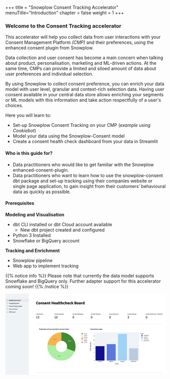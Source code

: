 +++
title = "Snowplow Consent Tracking Accelerator"
menuTitle="Introduction"
chapter = false
weight = 1
+++

### Welcome to the Consent Tracking accelerator

This accelerator will help you collect data from user interactions with your Consent Management Platform _(CMP)_ and their preferences, using the enhanced consent plugin from Snowplow.

Data collection and user consent has become a main concern when talking about product, personalisation, marketing and ML-driven actions. At the same time, CMPs can provide a limited and siloed amount of data about user preferences and individual selection.

By using Snowplow to collect consent preference, you can enrich your data model with user level, granular and context-rich selection data. Having user consent available in your central data store allows enriching your segments or ML models with this information and take action respectfully of a user's choices.

Here you will learn to:

- Set-up Snowplow Consent Tracking on your CMP (_example using Cookiebot_)
- Model your data using the Snowplow-Consent model
- Create a consent health check dashboard from your data in Streamlit

#### Who is this guide for?

- Data practitioners who would like to get familiar with the Snowplow enhanced-consent-plugin.
- Data practitioners who want to learn how to use the snowplow-consent dbt package and set-up tracking using their companies website or single page application, to gain insight from their customers’ behavioural data as quickly as possible.

#### Prerequisites

**Modeling and Visualisation**
- dbt CLI installed or dbt Cloud account available
  - New dbt project created and configured
- Python 3 Installed
- Snowflake or BigQuery account

**Tracking and Enrichment**
- Snowplow pipeline
- Web app to implement tracking

{{% notice info %}}
Please note that currently the data model supports Snowflake and BigQuery only. Further adapter support for this accelerator coming soon!
{{% /notice %}}

!['logo-banner' ](images/streamlit_dashboard.png)


